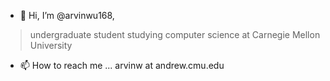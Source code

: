 - 👋 Hi, I’m @arvinwu168, 
> undergraduate student studying computer science at Carnegie Mellon University
- 📫 How to reach me ... arvinw at andrew.cmu.edu

